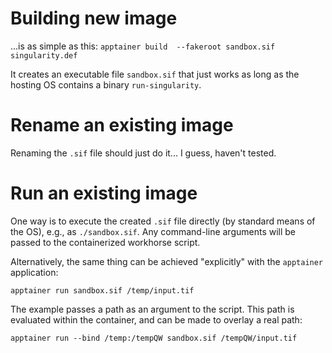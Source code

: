 # Building new image

...is as simple as this: `apptainer build  --fakeroot sandbox.sif singularity.def`

It creates an executable file `sandbox.sif` that just works as long as the hosting
OS contains a binary `run-singularity`.


# Rename an existing image

Renaming the `.sif` file should just do it... I guess, haven't tested.


# Run an existing image

One way is to execute the created `.sif` file directly (by standard means
of the OS), e.g., as `./sandbox.sif`. Any command-line arguments will be
passed to the containerized workhorse script.

Alternatively, the same thing can be achieved "explicitly"
with the `apptainer` application:

`apptainer run sandbox.sif /temp/input.tif`

The example passes a path as an argument to the script. This path is
evaluated within the container, and can be made to overlay a real path:

`apptainer run --bind /temp:/tempQW sandbox.sif /tempQW/input.tif`

